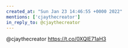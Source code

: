 ```yaml
---
created_at: "Sun Jan 23 14:46:55 +0000 2022"
mentions: ['cjaythecreator']
in_reply_to: @cjaythecreator
---
```


@cjaythecreator https://t.co/0XQlE71aH3